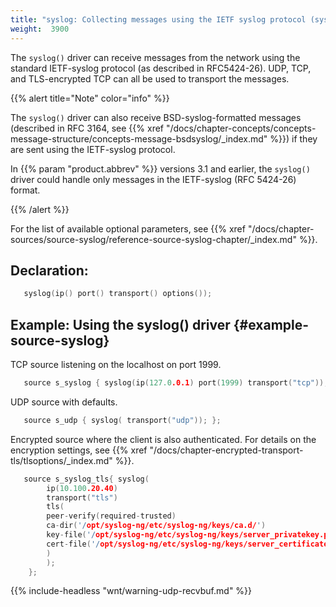 ```yaml
---
title: "syslog: Collecting messages using the IETF syslog protocol (syslog() driver)"
weight:  3900
---
```

<!-- DISCLAIMER: This file is based on the syslog-ng Open Source Edition documentation https://github.com/balabit/syslog-ng-ose-guides/commit/2f4a52ee61d1ea9ad27cb4f3168b95408fddfdf2 and is used under the terms of The syslog-ng Open Source Edition Documentation License. The file has been modified by Axoflow. -->

The `syslog()` driver can receive messages from the network using the standard IETF-syslog protocol (as described in RFC5424-26). UDP, TCP, and TLS-encrypted TCP can all be used to transport the messages.

{{% alert title="Note" color="info" %}}

The `syslog()` driver can also receive BSD-syslog-formatted messages (described in RFC 3164, see {{% xref "/docs/chapter-concepts/concepts-message-structure/concepts-message-bsdsyslog/_index.md" %}}) if they are sent using the IETF-syslog protocol.

In {{% param "product.abbrev" %}} versions 3.1 and earlier, the `syslog()` driver could handle only messages in the IETF-syslog (RFC 5424-26) format.

{{% /alert %}}

For the list of available optional parameters, see {{% xref "/docs/chapter-sources/source-syslog/reference-source-syslog-chapter/_index.md" %}}.


## Declaration:

```c
   syslog(ip() port() transport() options());

```



## Example: Using the syslog() driver {#example-source-syslog}

TCP source listening on the localhost on port 1999.

```c
   source s_syslog { syslog(ip(127.0.0.1) port(1999) transport("tcp")); };

```

UDP source with defaults.

```c
   source s_udp { syslog( transport("udp")); };

```

Encrypted source where the client is also authenticated. For details on the encryption settings, see {{% xref "/docs/chapter-encrypted-transport-tls/tlsoptions/_index.md" %}}.

```c
   source s_syslog_tls{ syslog(
        ip(10.100.20.40)
        transport("tls")
        tls(
        peer-verify(required-trusted)
        ca-dir('/opt/syslog-ng/etc/syslog-ng/keys/ca.d/')
        key-file('/opt/syslog-ng/etc/syslog-ng/keys/server_privatekey.pem')
        cert-file('/opt/syslog-ng/etc/syslog-ng/keys/server_certificate.pem')
        )
        );
    };

```


{{% include-headless "wnt/warning-udp-recvbuf.md" %}}
